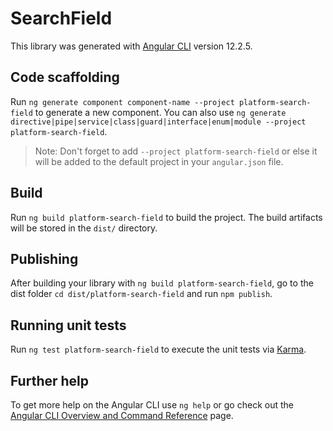 # SearchField

This library was generated with [Angular CLI](https://github.com/angular/angular-cli) version 12.2.5.

## Code scaffolding

Run `ng generate component component-name --project platform-search-field` to generate a new component. You can also use `ng generate directive|pipe|service|class|guard|interface|enum|module --project platform-search-field`.
> Note: Don't forget to add `--project platform-search-field` or else it will be added to the default project in your `angular.json` file. 

## Build

Run `ng build platform-search-field` to build the project. The build artifacts will be stored in the `dist/` directory.

## Publishing

After building your library with `ng build platform-search-field`, go to the dist folder `cd dist/platform-search-field` and run `npm publish`.

## Running unit tests

Run `ng test platform-search-field` to execute the unit tests via [Karma](https://karma-runner.github.io).

## Further help

To get more help on the Angular CLI use `ng help` or go check out the [Angular CLI Overview and Command Reference](https://angular.io/cli) page.
